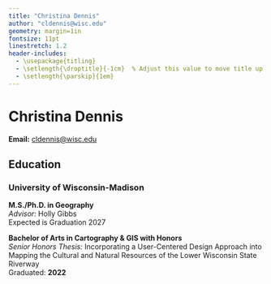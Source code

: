```yaml
---
title: "Christina Dennis"
author: "cldennis@wisc.edu"
geometry: margin=1in
fontsize: 11pt
linestretch: 1.2
header-includes:
  - \usepackage{titling}
  - \setlength{\droptitle}{-1cm}  % Adjust this value to move title up or down
  - \setlength{\parskip}{1em}
---
```


# Christina Dennis

**Email:** cldennis@wisc.edu

## Education

### University of Wisconsin-Madison

**M.S./Ph.D. in Geography**  
*Advisor:* Holly Gibbs  
Expected is Graduation 2027

**Bachelor of Arts in Cartography & GIS with Honors**  
*Senior Honors Thesis:* Incorporating a User-Centered Design Approach into Mapping the Cultural and Natural Resources of the Lower Wisconsin State Riverway  
Graduated: **2022**
